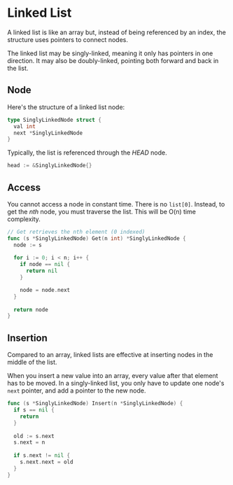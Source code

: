 # Linked List

A linked list is like an array but, instead of being referenced by an index, the structure uses pointers to connect nodes. 

The linked list may be singly-linked, meaning it only has pointers in one direction. It may also be doubly-linked, pointing both forward and back in the list.

## Node

Here's the structure of a linked list node:

```go
type SinglyLinkedNode struct {
  val int
  next *SinglyLinkedNode
}
```
Typically, the list is referenced through the _HEAD_ node.

```go
head := &SinglyLinkedNode{}
```

## Access

You cannot access a node in constant time. There is no `list[0]`. Instead, to get the _nth_ node, you must traverse the list. This will be O(n) time complexity.

```go
// Get retrieves the nth element (0 indexed)
func (s *SinglyLinkedNode) Get(n int) *SinglyLinkedNode {
  node := s
  
  for i := 0; i < n; i++ {
    if node == nil {
      return nil
    }

    node = node.next
  }
  
  return node
}
```

## Insertion

Compared to an array, linked lists are effective at inserting nodes in the middle of the list. 

When you insert a new value into an array, every value after that element has to be moved. 
In a singly-linked list, you only have to update one node's `next` pointer, and add a pointer to the new node.

```go
func (s *SinglyLinkedNode) Insert(n *SinglyLinkedNode) {
  if s == nil {
    return
  }
  
  old := s.next
  s.next = n
  
  if s.next != nil {
    s.next.next = old
  }
}
```
